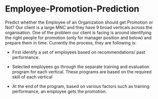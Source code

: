 # Employee-Promotion-Prediction

Predict whether the Employee of an Organization should get Promotion or Not?
  Our client is a large MNC and they have 9 broad verticals across the organisation. One of the problem our client is facing is around identifying the right people for promotion (only for manager position and below) and prepare them in time. Currently the process, they are following is:

* First identify a set of employees based on recommendations/ past performance.

* Selected employees go through the separate training and evaluation program for each vertical. These programs are based on the required skill of each vertical

* At the end of the program, based on various factors such as training performance, an employee gets the promotion.
